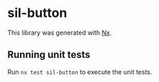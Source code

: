 # sil-button

This library was generated with [Nx](https://nx.dev).

## Running unit tests

Run `nx test sil-button` to execute the unit tests.
